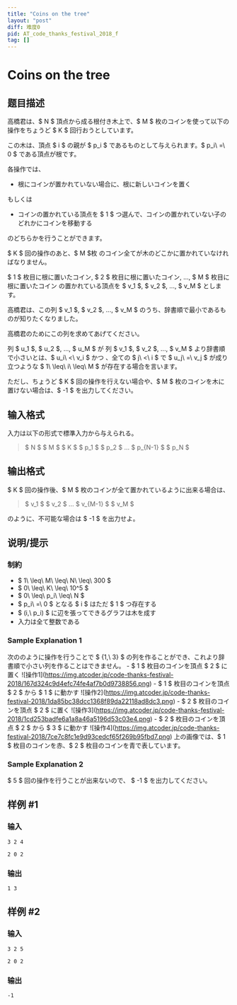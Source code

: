 ```yaml
---
title: "Coins on the tree"
layout: "post"
diff: 难度0
pid: AT_code_thanks_festival_2018_f
tag: []
---
```


# Coins on the tree

## 题目描述

[problemUrl]: https://atcoder.jp/contests/code-thanks-festival-2018/tasks/code_thanks_festival_2018_f

高橋君は、$ N $ 頂点から成る根付き木上で、$ M $ 枚のコインを使って以下の操作をちょうど $ K $ 回行おうとしています。

この木は、頂点 $ i $ の親が $ p_i $ であるものとして与えられます。$ p_i\ =\ 0 $ である頂点が根です。

各操作では、

- 根にコインが置かれていない場合に、根に新しいコインを置く

もしくは

- コインの置かれている頂点を $ 1 $ つ選んで、コインの置かれていない子のどれかにコインを移動する

のどちらかを行うことができます。

$ K $ 回の操作のあと、$ M $枚 のコイン全てが木のどこかに置かれていなければなりません。

$ 1 $ 枚目に根に置いたコイン, $ 2 $ 枚目に根に置いたコイン, ..., $ M $ 枚目に根に置いたコイン の置かれている頂点を $ v_1 $, $ v_2 $, ..., $ v_M $ とします。

高橋君は、この列 $ v_1 $, $ v_2 $, ..., $ v_M $ のうち、辞書順で最小であるものが知りたくなりました。

高橋君のためにこの列を求めてあげてください。

列 $ u_1 $, $ u_2 $, ..., $ u_M $ が 列 $ v_1 $, $ v_2 $, ..., $ v_M $ より辞書順で小さいとは、$ u_i\ <\ v_i $ かつ 、全ての $ j\ <\ i $ で $ u_j\ =\ v_j $ が成り立つような $ 1\ \leq\ i\ \leq\ M $ が存在する場合を言います。

ただし、ちょうど $ K $ 回の操作を行えない場合や、$ M $ 枚のコインを木に置けない場合は、$ -1 $ を出力してください。

## 输入格式

入力は以下の形式で標準入力から与えられる。

> $ N $ $ M $ $ K $ $ p_1 $ $ p_2 $ ... $ p_{N-1} $ $ p_N $

## 输出格式

$ K $ 回の操作後、$ M $ 枚のコインが全て置かれているように出来る場合は、

> $ v_1 $ $ v_2 $ ... $ v_{M-1} $ $ v_M $

のように、不可能な場合は $ -1 $ を出力せよ。

## 说明/提示

### 制約

- $ 1\ \leq\ M\ \leq\ N\ \leq\ 300 $
- $ 0\ \leq\ K\ \leq\ 10^5 $
- $ 0\ \leq\ p_i\ \leq\ N $
- $ p_i\ =\ 0 $ となる $ i $ はただ $ 1 $ つ存在する
- $ (i,\ p_i) $ に辺を張ってできるグラフは木を成す
- 入力は全て整数である

### Sample Explanation 1

次ののように操作を行うことで $ \{1,\ 3\} $ の列を作ることができ、これより辞書順で小さい列を作ることはできません。 - $ 1 $ 枚目のコインを頂点 $ 2 $ に置く !\[操作1\](https://img.atcoder.jp/code-thanks-festival-2018/167d324c9d4efc74fe4af7b0d9738856.png) - $ 1 $ 枚目のコインを頂点 $ 2 $ から $ 1 $ に動かす !\[操作2\](https://img.atcoder.jp/code-thanks-festival-2018/1da85bc38dcc1368f89da22118ad8dc3.png) - $ 2 $ 枚目のコインを頂点 $ 2 $ に置く !\[操作3\](https://img.atcoder.jp/code-thanks-festival-2018/1cd253badfe6a1a8a46a5196d53c03e4.png) - $ 2 $ 枚目のコインを頂点 $ 2 $ から $ 3 $ に動かす !\[操作4\](https://img.atcoder.jp/code-thanks-festival-2018/7ce7c8fc1e9d93cedcf65f269b95fbd7.png) 上の画像では、$ 1 $ 枚目のコインを赤、$ 2 $ 枚目のコインを青で表しています。

### Sample Explanation 2

$ 5 $ 回の操作を行うことが出来ないので、 $ -1 $ を出力してください。

## 样例 #1

### 输入

```
3 2 4
2 0 2
```

### 输出

```
1 3
```

## 样例 #2

### 输入

```
3 2 5
2 0 2
```

### 输出

```
-1
```

